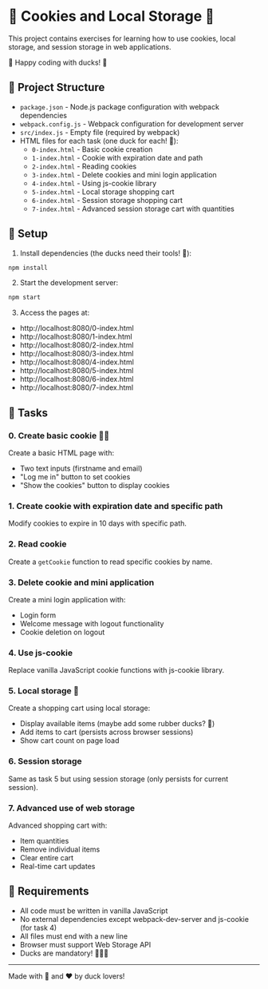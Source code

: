 # 🦆 Cookies and Local Storage 🦆

This project contains exercises for learning how to use cookies, local storage, and session storage in web applications.

🦆 Happy coding with ducks! 🦆

## 🦆 Project Structure

- `package.json` - Node.js package configuration with webpack dependencies
- `webpack.config.js` - Webpack configuration for development server
- `src/index.js` - Empty file (required by webpack)
- HTML files for each task (one duck for each! 🦆):
  - `0-index.html` - Basic cookie creation
  - `1-index.html` - Cookie with expiration date and path
  - `2-index.html` - Reading cookies
  - `3-index.html` - Delete cookies and mini login application
  - `4-index.html` - Using js-cookie library
  - `5-index.html` - Local storage shopping cart
  - `6-index.html` - Session storage shopping cart
  - `7-index.html` - Advanced session storage cart with quantities

## 🦆 Setup

1. Install dependencies (the ducks need their tools! 🦆):
```bash
npm install
```

2. Start the development server:
```bash
npm start
```

3. Access the pages at:
- http://localhost:8080/0-index.html
- http://localhost:8080/1-index.html
- http://localhost:8080/2-index.html
- http://localhost:8080/3-index.html
- http://localhost:8080/4-index.html
- http://localhost:8080/5-index.html
- http://localhost:8080/6-index.html
- http://localhost:8080/7-index.html

## 🦆 Tasks

### 0. Create basic cookie 🍪🦆
Create a basic HTML page with:
- Two text inputs (firstname and email)
- "Log me in" button to set cookies
- "Show the cookies" button to display cookies

### 1. Create cookie with expiration date and specific path
Modify cookies to expire in 10 days with specific path.

### 2. Read cookie
Create a `getCookie` function to read specific cookies by name.

### 3. Delete cookie and mini application
Create a mini login application with:
- Login form
- Welcome message with logout functionality
- Cookie deletion on logout

### 4. Use js-cookie
Replace vanilla JavaScript cookie functions with js-cookie library.

### 5. Local storage 🦆
Create a shopping cart using local storage:
- Display available items (maybe add some rubber ducks? 🦆)
- Add items to cart (persists across browser sessions)
- Show cart count on page load

### 6. Session storage
Same as task 5 but using session storage (only persists for current session).

### 7. Advanced use of web storage
Advanced shopping cart with:
- Item quantities
- Remove individual items
- Clear entire cart
- Real-time cart updates

## 🦆 Requirements

- All code must be written in vanilla JavaScript
- No external dependencies except webpack-dev-server and js-cookie (for task 4)
- All files must end with a new line
- Browser must support Web Storage API
- Ducks are mandatory! 🦆🦆🦆

---

Made with 🦆 and ❤️ by duck lovers!

